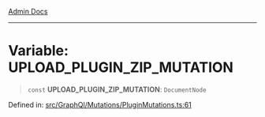 [Admin Docs](/)

***

# Variable: UPLOAD\_PLUGIN\_ZIP\_MUTATION

> `const` **UPLOAD\_PLUGIN\_ZIP\_MUTATION**: `DocumentNode`

Defined in: [src/GraphQl/Mutations/PluginMutations.ts:61](https://github.com/PalisadoesFoundation/talawa-admin/blob/main/src/GraphQl/Mutations/PluginMutations.ts#L61)
